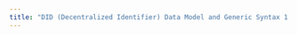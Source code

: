 ```yaml
---
title: "DID (Decentralized Identifier) Data Model and Generic Syntax 1.0 Implementer’s Draft 01"
---
```




